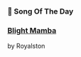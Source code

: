 ### 🎵 Song Of The Day

### [Blight Mamba](https://open.spotify.com/track/175tsy7rxRWN8QT7pB2onB)

by Royalston
